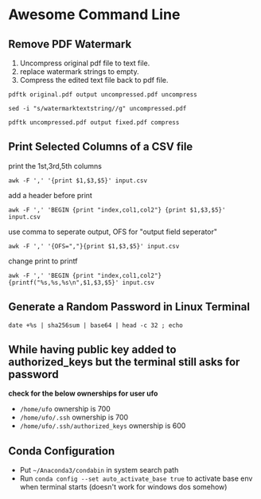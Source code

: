 Awesome Command Line
==============================

Remove PDF Watermark
---------------------------------------
1. Uncompress original pdf file to text file.
2. replace watermark strings to empty.
3. Compress the edited text file back to pdf file.

`pdftk original.pdf output uncompressed.pdf uncompress`

`sed -i "s/watermarktextstring//g" uncompressed.pdf`

`pdftk uncompressed.pdf output fixed.pdf compress`



Print Selected Columns of a CSV file
---------------------------------------

print the 1st,3rd,5th columns


`awk -F ',' '{print $1,$3,$5}' input.csv`

add a header before print

`awk -F ',' 'BEGIN {print "index,col1,col2"} {print $1,$3,$5}' input.csv`

use comma to seperate output, OFS for "output field seperator"

`awk -F ',' '{OFS=","}{print $1,$3,$5}' input.csv`

change print to printf

`awk -F ',' 'BEGIN {print "index,col1,col2"} {printf("%s,%s,%s\n",$1,$3,$5}' input.csv`

Generate a Random Password in Linux Terminal
---------------------------------------

`date +%s | sha256sum | base64 | head -c 32 ; echo`

While having public key added to authorized_keys but the terminal still asks for password
---------------------------------------

**check for the below ownerships for user ufo**

 - `/home/ufo` ownership is 700
 - `/home/ufo/.ssh` ownership is 700
 - `/home/ufo/.ssh/authorized_keys` ownership is 600

Conda Configuration
---------------------------------------
 - Put `~/Anaconda3/condabin` in system search path
 - Run `conda config --set auto_activate_base true` to activate base env when terminal starts (doesn't work for windows dos somehow)
 
